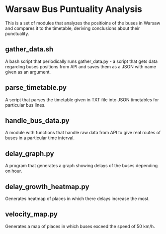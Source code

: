 # Warsaw Bus Puntuality Analysis

This is a set of modules that analyzes the positioins of the buses in Warsaw and compares it to the timetable, deriving conclusions about their punctuality.

## gather_data.sh ##
A bash script that periodically runs gather_data.py - a script that gets data regarding buses positions from API and saves them as a JSON with name given as an argument.

## parse_timetable.py ##
A script that parses the timetable given in TXT file into JSON timetables for particular bus lines.

## handle_bus_data.py ##
A module with functions that handle raw data from API to give real routes of buses in a particular time interval.

## delay_graph.py ##
A program that generates a graph showing delays of the buses depending on hour.

## delay_growth_heatmap.py ##
Generates heatmap of places in which there delays increase the most.

## velocity_map.py ##
Generates a map of places in which buses exceed the speed of 50 km/h.
